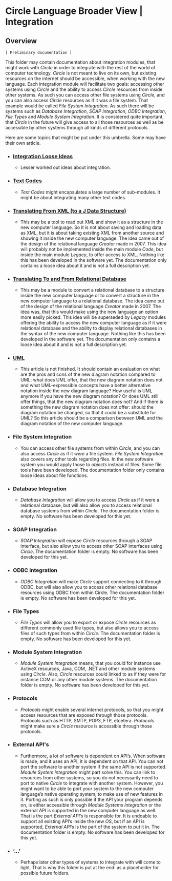 ﻿Circle Language Broader View | Integration
==========================================

Overview
--------

`[ Preliminary documentation ]`

This folder may contain documentation about integration modules, that might work with *Circle* in order to integrate with the rest of the world of computer technology. *Circle* is not meant to live on its own, but existing resources on the internet should be accessible, when working with the new language. Each integration module will facilitate two goals: accessing other systems using *Circle* and the ability to access *Circle* resources from inside other systems. As such you can access other file systems using *Circle*, and you can also access *Circle* resources as if it was a file system. That example would be called *File System Integration*. As such there will be systems such as *Database Integration*, *SOAP Integration*, *ODBC Integration*, *File Types* and *Module System Integration*. It is considered quite important, that *Circle* in the future will give access to all those resources as well as be accessible by other systems through all kinds of different protocols.

Here are some topics that might be put under this umbrella. Some may have their own article.

- ### [Integration Loose Ideas](https://github.com/jjvanzon/Circle-Language-Spec/blob/master/broader-view/integration/integration-loose-ideas.md)

    - Lesser worked out ideas about integration.

- ### [Text Codes](https://github.com/jjvanzon/Circle-Language-Spec/blob/master/broader-view/integration/text-codes.md)

    - *Text Codes* might encapsulates a large number of sub-modules. It might be about integrating many other text codes.

- ### [Translating From XML (to a J Data Structure)](https://github.com/jjvanzon/Circle-Language-Spec/blob/master/broader-view/integration/translating-from-xml-to-a-j-data-structure.md)

    - This may be a tool to read out XML and show it as a structure in the new computer language. So it is not about saving and loading data as XML, but it is about taking existing XML from another source and showing it inside the new computer language. The idea came out of the design of the relational language *Creator* made in 2007. This idea will probably not be implemented inside the main module *Code*, but inside the main module *Legacy*, to offer access to XML. Nothing like this has been developed in the software yet. The documentation only contains a loose idea about it and is not a full description yet.

- ### [Translating To and From Relational Database](https://github.com/jjvanzon/Circle-Language-Spec/blob/master/broader-view/integration/translating-to-and-from-relational-database.md)

    - This may be a module to convert a relational database to a structure inside the new computer language or to convert a structure in the new computer language to a relational database. The idea came out of the design of the relational language *Creator* made in 2007. The idea was, that this would make using the new language an option more easily picked. This idea will be superseded by *Legacy* modules offering the ability to access the new computer language as if it were relational database and the ability to display relational databases in the syntax of the new computer language. Nothing like this has been developed in the software yet. The documentation only contains a loose idea about it and is not a full description yet.

- ### [UML](https://github.com/jjvanzon/Circle-Language-Spec/blob/master/broader-view/integration/uml.md)

    - This article is not finished. It should contain an evaluation on what are the pros and cons of the new diagram notation compared to UML: what does UML offer, that the new diagram notation does not and what UML-expressible concepts have a better alternative notation inside the new diagram language? How useful is UML anymore if you have the new diagram notation? Or does UML still offer things, that the new diagram notation does not? And if there is something the new diagram notation does not offer: should the diagram notation be changed, so that it could be a substitute for UML? So this article should be a comparison between UML and the diagram notation of the new computer language.

- ### File System Integration

    - You can access other file systems from within *Circle*, and you can also access *Circle* as if it *were* a file system. *File System Integration* also covers any other tools regarding files. In the new software system you would apply those to *objects* instead of files. Some file tools have been developed. The documentation folder only contains loose ideas about file functions.

- ### Database Integration

    - *Database Integration* will allow you to access *Circle* as if it were a relational database, but will also allow you to access relational database systems from within *Circle*. The documentation folder is empty. No software has been developed for this yet.

- ### SOAP Integration

    - *SOAP Integration* will expose *Circle* resources through a SOAP interface, but also allow you to access other SOAP interfaces using *Circle*. The documentation folder is empty. No software has been developed for this yet.

- ### ODBC Integration

    - *ODBC Integration* will make *Circle* support connecting to it through ODBC, but will also allow you to access other relational database resources using ODBC from within Circle. The documentation folder is empty. No software has been developed for this yet.

- ### File Types

    - *File Types* will allow you to export or expose *Circle* resources as different commonly used file types, but also allows you to access files of such types from within *Circle*. The documentation folder is empty. No software has been developed for this yet.

- ### Module System Integration

    - *Module System Integration* means, that you could for instance use ActiveX resources, Java, COM, .NET and other module systems using *Circle*. Also, *Circle* resources could linked to as if they were for instance COM or any other module systems. The documentation folder is empty. No software has been developed for this yet.

- ### Protocols

    - *Protocols* might enable several internet protocols, so that you might access resources that are exposed through those protocols. Protocols such as HTTP, SMTP, POP3, FTP, etcetera. *Protocols* might make sure a *Circle* resource is accessible through those protocols.

- ### External API's

    - Furthermore, a lot of software is dependent on API’s. When software is made, and it uses an API, it is dependent on that API. You can not port the software to another system if the same API is not supported. *Module System Integration* might part solve this. You can link to resources from other systems, so you do not necessarily need to port to native *Circle* to integrate with another system. However, you might want to be able to port your system to the new computer language’s native operating system, to make use of new features in it. Porting as such is only possible if the API your program depends on, is either accessible through *Module Systems Integration* or the external API is supported in the new computer language as well. That is the part *External API’s* is responsible for. It is undoable to support all existing API’s inside the new *OS*, but if an API is supported, *External API’s* is the part of the system to put it in. The documentation folder is empty. No software has been developed for this yet.

- ### ‘...’

    - Perhaps later other types of systems to integrate with will come to light. That is why this folder is put at the end: as a placeholder for possible future folders.
